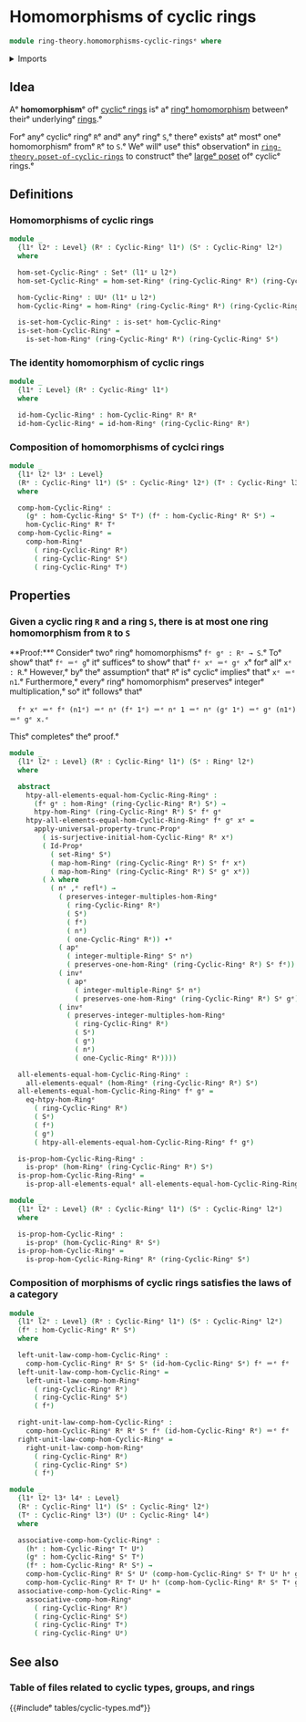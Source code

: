 # Homomorphisms of cyclic rings

```agda
module ring-theory.homomorphisms-cyclic-ringsᵉ where
```

<details><summary>Imports</summary>

```agda
open import foundation.action-on-identifications-functionsᵉ
open import foundation.dependent-pair-typesᵉ
open import foundation.identity-typesᵉ
open import foundation.propositional-truncationsᵉ
open import foundation.propositionsᵉ
open import foundation.setsᵉ
open import foundation.universe-levelsᵉ

open import ring-theory.cyclic-ringsᵉ
open import ring-theory.homomorphisms-ringsᵉ
open import ring-theory.integer-multiples-of-elements-ringsᵉ
open import ring-theory.ringsᵉ
```

</details>

## Idea

Aᵉ **homomorphism**ᵉ ofᵉ [cyclicᵉ rings](ring-theory.cyclic-rings.mdᵉ) isᵉ aᵉ
[ringᵉ homomorphism](ring-theory.homomorphisms-rings.mdᵉ) betweenᵉ theirᵉ underlyingᵉ
[rings](ring-theory.rings.md).ᵉ

Forᵉ anyᵉ cyclicᵉ ringᵉ `R`ᵉ andᵉ anyᵉ ringᵉ `S`,ᵉ thereᵉ existsᵉ atᵉ mostᵉ oneᵉ homomorphismᵉ
fromᵉ `R`ᵉ to `S`.ᵉ Weᵉ willᵉ useᵉ thisᵉ observationᵉ in
[`ring-theory.poset-of-cyclic-rings`](ring-theory.poset-of-cyclic-rings.mdᵉ) to
constructᵉ theᵉ [largeᵉ poset](order-theory.large-posets.mdᵉ) ofᵉ cyclicᵉ rings.ᵉ

## Definitions

### Homomorphisms of cyclic rings

```agda
module _
  {l1ᵉ l2ᵉ : Level} (Rᵉ : Cyclic-Ringᵉ l1ᵉ) (Sᵉ : Cyclic-Ringᵉ l2ᵉ)
  where

  hom-set-Cyclic-Ringᵉ : Setᵉ (l1ᵉ ⊔ l2ᵉ)
  hom-set-Cyclic-Ringᵉ = hom-set-Ringᵉ (ring-Cyclic-Ringᵉ Rᵉ) (ring-Cyclic-Ringᵉ Sᵉ)

  hom-Cyclic-Ringᵉ : UUᵉ (l1ᵉ ⊔ l2ᵉ)
  hom-Cyclic-Ringᵉ = hom-Ringᵉ (ring-Cyclic-Ringᵉ Rᵉ) (ring-Cyclic-Ringᵉ Sᵉ)

  is-set-hom-Cyclic-Ringᵉ : is-setᵉ hom-Cyclic-Ringᵉ
  is-set-hom-Cyclic-Ringᵉ =
    is-set-hom-Ringᵉ (ring-Cyclic-Ringᵉ Rᵉ) (ring-Cyclic-Ringᵉ Sᵉ)
```

### The identity homomorphism of cyclic rings

```agda
module _
  {l1ᵉ : Level} (Rᵉ : Cyclic-Ringᵉ l1ᵉ)
  where

  id-hom-Cyclic-Ringᵉ : hom-Cyclic-Ringᵉ Rᵉ Rᵉ
  id-hom-Cyclic-Ringᵉ = id-hom-Ringᵉ (ring-Cyclic-Ringᵉ Rᵉ)
```

### Composition of homomorphisms of cyclci rings

```agda
module _
  {l1ᵉ l2ᵉ l3ᵉ : Level}
  (Rᵉ : Cyclic-Ringᵉ l1ᵉ) (Sᵉ : Cyclic-Ringᵉ l2ᵉ) (Tᵉ : Cyclic-Ringᵉ l3ᵉ)
  where

  comp-hom-Cyclic-Ringᵉ :
    (gᵉ : hom-Cyclic-Ringᵉ Sᵉ Tᵉ) (fᵉ : hom-Cyclic-Ringᵉ Rᵉ Sᵉ) →
    hom-Cyclic-Ringᵉ Rᵉ Tᵉ
  comp-hom-Cyclic-Ringᵉ =
    comp-hom-Ringᵉ
      ( ring-Cyclic-Ringᵉ Rᵉ)
      ( ring-Cyclic-Ringᵉ Sᵉ)
      ( ring-Cyclic-Ringᵉ Tᵉ)
```

## Properties

### Given a cyclic ring `R` and a ring `S`, there is at most one ring homomorphism from `R` to `S`

**Proof:**ᵉ Considerᵉ twoᵉ ringᵉ homomorphismsᵉ `fᵉ gᵉ : Rᵉ → S`.ᵉ Toᵉ showᵉ thatᵉ `fᵉ ＝ᵉ g`ᵉ
itᵉ sufficesᵉ to showᵉ thatᵉ `fᵉ xᵉ ＝ᵉ gᵉ x`ᵉ forᵉ allᵉ `xᵉ : R`.ᵉ However,ᵉ byᵉ theᵉ
assumptionᵉ thatᵉ `R`ᵉ isᵉ cyclicᵉ impliesᵉ thatᵉ `xᵉ ＝ᵉ n1`.ᵉ Furthermore,ᵉ everyᵉ ringᵉ
homomorphismᵉ preservesᵉ integerᵉ multiplication,ᵉ soᵉ itᵉ followsᵉ thatᵉ

```text
  fᵉ xᵉ ＝ᵉ fᵉ (n1ᵉ) ＝ᵉ nᵉ (fᵉ 1ᵉ) ＝ᵉ nᵉ 1 ＝ᵉ nᵉ (gᵉ 1ᵉ) ＝ᵉ gᵉ (n1ᵉ) ＝ᵉ gᵉ x.ᵉ
```

Thisᵉ completesᵉ theᵉ proof.ᵉ

```agda
module _
  {l1ᵉ l2ᵉ : Level} (Rᵉ : Cyclic-Ringᵉ l1ᵉ) (Sᵉ : Ringᵉ l2ᵉ)
  where

  abstract
    htpy-all-elements-equal-hom-Cyclic-Ring-Ringᵉ :
      (fᵉ gᵉ : hom-Ringᵉ (ring-Cyclic-Ringᵉ Rᵉ) Sᵉ) →
      htpy-hom-Ringᵉ (ring-Cyclic-Ringᵉ Rᵉ) Sᵉ fᵉ gᵉ
    htpy-all-elements-equal-hom-Cyclic-Ring-Ringᵉ fᵉ gᵉ xᵉ =
      apply-universal-property-trunc-Propᵉ
        ( is-surjective-initial-hom-Cyclic-Ringᵉ Rᵉ xᵉ)
        ( Id-Propᵉ
          ( set-Ringᵉ Sᵉ)
          ( map-hom-Ringᵉ (ring-Cyclic-Ringᵉ Rᵉ) Sᵉ fᵉ xᵉ)
          ( map-hom-Ringᵉ (ring-Cyclic-Ringᵉ Rᵉ) Sᵉ gᵉ xᵉ))
        ( λ where
          ( nᵉ ,ᵉ reflᵉ) →
            ( preserves-integer-multiples-hom-Ringᵉ
              ( ring-Cyclic-Ringᵉ Rᵉ)
              ( Sᵉ)
              ( fᵉ)
              ( nᵉ)
              ( one-Cyclic-Ringᵉ Rᵉ)) ∙ᵉ
            ( apᵉ
              ( integer-multiple-Ringᵉ Sᵉ nᵉ)
              ( preserves-one-hom-Ringᵉ (ring-Cyclic-Ringᵉ Rᵉ) Sᵉ fᵉ)) ∙ᵉ
            ( invᵉ
              ( apᵉ
                ( integer-multiple-Ringᵉ Sᵉ nᵉ)
                ( preserves-one-hom-Ringᵉ (ring-Cyclic-Ringᵉ Rᵉ) Sᵉ gᵉ))) ∙ᵉ
            ( invᵉ
              ( preserves-integer-multiples-hom-Ringᵉ
                ( ring-Cyclic-Ringᵉ Rᵉ)
                ( Sᵉ)
                ( gᵉ)
                ( nᵉ)
                ( one-Cyclic-Ringᵉ Rᵉ))))

  all-elements-equal-hom-Cyclic-Ring-Ringᵉ :
    all-elements-equalᵉ (hom-Ringᵉ (ring-Cyclic-Ringᵉ Rᵉ) Sᵉ)
  all-elements-equal-hom-Cyclic-Ring-Ringᵉ fᵉ gᵉ =
    eq-htpy-hom-Ringᵉ
      ( ring-Cyclic-Ringᵉ Rᵉ)
      ( Sᵉ)
      ( fᵉ)
      ( gᵉ)
      ( htpy-all-elements-equal-hom-Cyclic-Ring-Ringᵉ fᵉ gᵉ)

  is-prop-hom-Cyclic-Ring-Ringᵉ :
    is-propᵉ (hom-Ringᵉ (ring-Cyclic-Ringᵉ Rᵉ) Sᵉ)
  is-prop-hom-Cyclic-Ring-Ringᵉ =
    is-prop-all-elements-equalᵉ all-elements-equal-hom-Cyclic-Ring-Ringᵉ

module _
  {l1ᵉ l2ᵉ : Level} (Rᵉ : Cyclic-Ringᵉ l1ᵉ) (Sᵉ : Cyclic-Ringᵉ l2ᵉ)
  where

  is-prop-hom-Cyclic-Ringᵉ :
    is-propᵉ (hom-Cyclic-Ringᵉ Rᵉ Sᵉ)
  is-prop-hom-Cyclic-Ringᵉ =
    is-prop-hom-Cyclic-Ring-Ringᵉ Rᵉ (ring-Cyclic-Ringᵉ Sᵉ)
```

### Composition of morphisms of cyclic rings satisfies the laws of a category

```agda
module _
  {l1ᵉ l2ᵉ : Level} (Rᵉ : Cyclic-Ringᵉ l1ᵉ) (Sᵉ : Cyclic-Ringᵉ l2ᵉ)
  (fᵉ : hom-Cyclic-Ringᵉ Rᵉ Sᵉ)
  where

  left-unit-law-comp-hom-Cyclic-Ringᵉ :
    comp-hom-Cyclic-Ringᵉ Rᵉ Sᵉ Sᵉ (id-hom-Cyclic-Ringᵉ Sᵉ) fᵉ ＝ᵉ fᵉ
  left-unit-law-comp-hom-Cyclic-Ringᵉ =
    left-unit-law-comp-hom-Ringᵉ
      ( ring-Cyclic-Ringᵉ Rᵉ)
      ( ring-Cyclic-Ringᵉ Sᵉ)
      ( fᵉ)

  right-unit-law-comp-hom-Cyclic-Ringᵉ :
    comp-hom-Cyclic-Ringᵉ Rᵉ Rᵉ Sᵉ fᵉ (id-hom-Cyclic-Ringᵉ Rᵉ) ＝ᵉ fᵉ
  right-unit-law-comp-hom-Cyclic-Ringᵉ =
    right-unit-law-comp-hom-Ringᵉ
      ( ring-Cyclic-Ringᵉ Rᵉ)
      ( ring-Cyclic-Ringᵉ Sᵉ)
      ( fᵉ)

module _
  {l1ᵉ l2ᵉ l3ᵉ l4ᵉ : Level}
  (Rᵉ : Cyclic-Ringᵉ l1ᵉ) (Sᵉ : Cyclic-Ringᵉ l2ᵉ)
  (Tᵉ : Cyclic-Ringᵉ l3ᵉ) (Uᵉ : Cyclic-Ringᵉ l4ᵉ)
  where

  associative-comp-hom-Cyclic-Ringᵉ :
    (hᵉ : hom-Cyclic-Ringᵉ Tᵉ Uᵉ)
    (gᵉ : hom-Cyclic-Ringᵉ Sᵉ Tᵉ)
    (fᵉ : hom-Cyclic-Ringᵉ Rᵉ Sᵉ) →
    comp-hom-Cyclic-Ringᵉ Rᵉ Sᵉ Uᵉ (comp-hom-Cyclic-Ringᵉ Sᵉ Tᵉ Uᵉ hᵉ gᵉ) fᵉ ＝ᵉ
    comp-hom-Cyclic-Ringᵉ Rᵉ Tᵉ Uᵉ hᵉ (comp-hom-Cyclic-Ringᵉ Rᵉ Sᵉ Tᵉ gᵉ fᵉ)
  associative-comp-hom-Cyclic-Ringᵉ =
    associative-comp-hom-Ringᵉ
      ( ring-Cyclic-Ringᵉ Rᵉ)
      ( ring-Cyclic-Ringᵉ Sᵉ)
      ( ring-Cyclic-Ringᵉ Tᵉ)
      ( ring-Cyclic-Ringᵉ Uᵉ)
```

## See also

### Table of files related to cyclic types, groups, and rings

{{#includeᵉ tables/cyclic-types.mdᵉ}}
